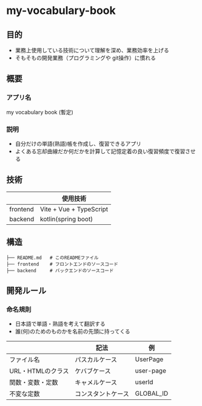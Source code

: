 # my-vocabulary-book

## 目的
- 業務上使用している技術について理解を深め、業務効率を上げる
- そもそもの開発業務（プログラミングや git操作）に慣れる

## 概要

### アプリ名
my vocabulary book (暫定)

### 説明
- 自分だけの単語(熟語)帳を作成し、復習できるアプリ
- よくある忘却曲線だか何だかを計算して記憶定着の良い復習頻度で復習させる

## 技術
|           | 使用技術                 |
| ---       | ---                     |
| frontend  | Vite + Vue + TypeScript |
| backend   | kotlin(spring boot)     |

## 構造
```
├── README.md   # このREADMEファイル
├── frontend    # フロントエンドのソースコード
├── backend     # バックエンドのソースコード
```

## 開発ルール
### 命名規則
- 日本語で単語・熟語を考えて翻訳する
- 誰(何)のためのものかを名前の先頭に持ってくる

|                  | 記法             | 例        |
| ---              | ---              | ---       |
| ファイル名        | パスカルケース    | UserPage  |
| URL・HTMLのクラス | ケバブケース      | user-page |
| 関数・変数・定数   | キャメルケース    | userId    |
| 不変な定数        | コンスタントケース | GLOBAL_ID |
